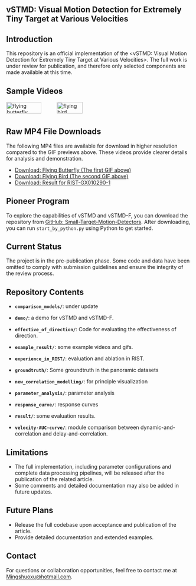 **vSTMD**: Visual Motion Detection for Extremely Tiny Target at Various Velocities
---

## Introduction

This repository is an official implementation of the <vSTMD: Visual Motion Detection for Extremely Tiny Target at Various Velocities>. The full work is under review for publication, and therefore only selected components are made available at this time.

## Sample Videos

<div style="display: flex; gap: 20px;">
  <div>
    <img src="https://github.com/mingshuoxu/vSTMD/raw/main/example_result/vSTMD_F_butterfly.gif" alt="flying butterfly" width="90%">
  </div>
  <div>
    <img src="https://github.com/mingshuoxu/vSTMD/raw/main/example_result/vSTMD_F_flying_bird.gif" alt="flying bird" width="90%">
  </div>
</div>

## Raw MP4 File Downloads

The following MP4 files are available for download in higher resolution compared to the GIF previews above. These videos provide clearer details for analysis and demonstration.

- [Download: Flying Butterfly (The first GIF above)](https://github.com/mingshuoxu/vSTMD/raw/main/example_result/vSTMD_F_butterfly.mp4)
- [Download: Flying Bird (The second GIF above)](https://github.com/mingshuoxu/vSTMD/raw/main/example_result/vSTMD_F_flying_bird.mp4)
- [Download: Result for RIST-GX010290-1](https://github.com/mingshuoxu/vSTMD/raw/main/example_result/vSTMD_F-GX010290-1.mp4)


## Pioneer Program

To explore the capabilities of vSTMD and vSTMD-F, you can download the repository from [GitHub: Small-Target-Motion-Detectors](https://github.com/MingshuoXu/Small-Target-Motion-Detectors). After downloading, you can run `start_by_python.py` using Python to get started.

## Current Status

The project is in the pre-publication phase. Some code and data have been omitted to comply with submission guidelines and ensure the integrity of the review process.

## Repository Contents

- **`comparison_models/`**: under update

- **`demo/`**: a demo for vSTMD and vSTMD-F.

- **`effective_of_direction/`**: Code for evaluating the effectiveness of direction.

- **`example_result/`**: some example videos and gifs.

- **`experience_in_RIST/`**: evaluation and ablation in RIST.

- **`groundtruth/`**: Some groundtruth in the panoramic datasets

- **`new_correlation_modelling/`**: for principle visualization

- **`parameter_analysis/`**: parameter analysis

- **`response_curve/`**: response curves

- **`result/`**: some evaluation results.
 
- **`velocity-AUC-curve/`**: module comparison between dynamic-and-correlation and delay-and-correlation.


## Limitations
- The full implementation, including parameter configurations and complete data processing pipelines, will be released after the publication of the related article.
- Some comments and detailed documentation may also be added in future updates.


## Future Plans
- Release the full codebase upon acceptance and publication of the article.
- Provide detailed documentation and extended examples.


## Contact
For questions or collaboration opportunities, feel free to contact me at [Mingshuoxu@hotmail.com](mailto:Mingshuoxu@hotmail.com).
